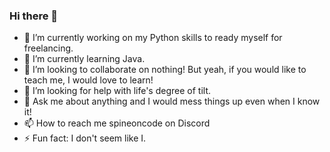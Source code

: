 ### Hi there 👋

- 🔭 I’m currently working on my Python skills to ready myself for freelancing.
- 🌱 I’m currently learning Java.
- 👯 I’m looking to collaborate on nothing! But yeah, if you would like to teach me, I would love to learn!
- 🤔 I’m looking for help with life's degree of tilt.
- 💬 Ask me about anything and I would mess things up even when I know it!
- 📫 How to reach me spineoncode on Discord
- ⚡ Fun fact: I don't seem like I.

